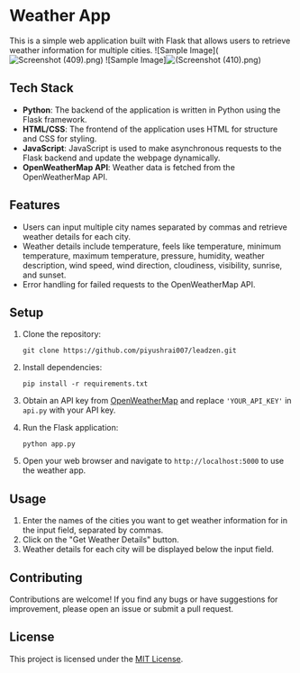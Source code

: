 # Weather App

This is a simple web application built with Flask that allows users to retrieve weather information for multiple cities.
![Sample Image](![Screenshot (409).png](https://github.com/piyushrai007/leadzen/blob/f4a6f3f49b88f400d953c4d1906b610cf02ee9b4/Screenshot%20(409).png))
![Sample Image]![(Screenshot (410).png](https://github.com/piyushrai007/leadzen/blob/f4a6f3f49b88f400d953c4d1906b610cf02ee9b4/Screenshot%20(410).png))


## Tech Stack

- **Python**: The backend of the application is written in Python using the Flask framework.
- **HTML/CSS**: The frontend of the application uses HTML for structure and CSS for styling.
- **JavaScript**: JavaScript is used to make asynchronous requests to the Flask backend and update the webpage dynamically.
- **OpenWeatherMap API**: Weather data is fetched from the OpenWeatherMap API.

## Features

- Users can input multiple city names separated by commas and retrieve weather details for each city.
- Weather details include temperature, feels like temperature, minimum temperature, maximum temperature, pressure, humidity, weather description, wind speed, wind direction, cloudiness, visibility, sunrise, and sunset.
- Error handling for failed requests to the OpenWeatherMap API.

## Setup

1. Clone the repository:

    ```
    git clone https://github.com/piyushrai007/leadzen.git
    ```

2. Install dependencies:

    ```
    pip install -r requirements.txt
    ```

3. Obtain an API key from [OpenWeatherMap](https://openweathermap.org/api) and replace `'YOUR_API_KEY'` in `api.py` with your API key.

4. Run the Flask application:

    ```
    python app.py
    ```

5. Open your web browser and navigate to `http://localhost:5000` to use the weather app.

## Usage

1. Enter the names of the cities you want to get weather information for in the input field, separated by commas.
2. Click on the "Get Weather Details" button.
3. Weather details for each city will be displayed below the input field.

## Contributing

Contributions are welcome! If you find any bugs or have suggestions for improvement, please open an issue or submit a pull request.

## License

This project is licensed under the [MIT License](LICENSE).
